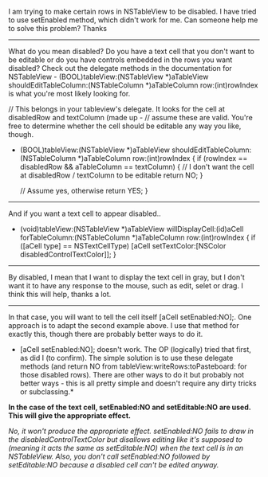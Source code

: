 

I am trying to make certain rows in NSTableView to be disabled.  I have tried to use setEnabled method, which didn't work for me.  Can someone help me to solve this problem?  Thanks

----

What do you mean disabled? Do you have a text cell that you don't want to be editable or do you have  controls embedded in the rows you want disabled? Check out the delegate methods in the documentation for NSTableView     - (BOOL)tableView:(NSTableView *)aTableView shouldEditTableColumn:(NSTableColumn *)aTableColumn row:(int)rowIndex is what  you're most likely looking for.

    
// This belongs in your tableview's delegate. It looks for the cell at disabledRow and textColumn (made up - 
// assume these are valid. You're free to determine whether the cell should be editable any way you like, though.
- (BOOL)tableView:(NSTableView *)aTableView shouldEditTableColumn:(NSTableColumn *)aTableColumn row:(int)rowIndex
{
     if (rowIndex == disabledRow && aTableColumn == textColumn)
     {
          // I don't want the cell  at disabledRow / textColumn to be editable
          return NO;
     }

     // Assume yes, otherwise
     return YES;
}

----
And if you want a text cell to appear disabled..
    
- (void)tableView:(NSTableView *)aTableView willDisplayCell:(id)aCell forTableColumn:(NSTableColumn *)aTableColumn row:(int)rowIndex
{
     if ([aCell type] == NSTextCellType)
          [aCell setTextColor:[NSColor disabledControlTextColor]];
}


----
By disabled, I mean that I want to display the text cell in gray, but I don't want it to have any response to the mouse, such as edit, selet or drag.  I think this will help, thanks a lot.

----

In that case, you will want to tell the cell itself     [aCell setEnabled:NO];. One approach is to adapt the second example above. I use that method for exactly this, though there are probably better ways to do it.

*    [aCell setEnabled:NO]; doesn't work. The OP (logically) tried that first, as did I (to confirm). The simple solution is to use these delegate methods (and return NO from     tableView:writeRows:toPasteboard: for those disabled rows). There are other ways to do it but probably not better ways - this is all pretty simple and doesn't require any dirty tricks or subclassing.*

**In the case of the text cell, setEnabled:NO and setEditable:NO are used. This will give the appropriate effect.**

*No, it won't produce the appropriate effect. setEnabled:NO fails to draw in the disabledControlTextColor but disallows editing like it's supposed to (meaning it acts the same as setEditable:NO) when the text cell is in an NSTableView. Also, you don't call setEnabled:NO followed by setEditable:NO because a disabled cell can't be edited anyway.*
